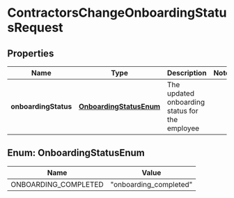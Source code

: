 

# ContractorsChangeOnboardingStatusRequest


## Properties

| Name | Type | Description | Notes |
|------------ | ------------- | ------------- | -------------|
|**onboardingStatus** | [**OnboardingStatusEnum**](#OnboardingStatusEnum) | The updated onboarding status for the employee |  |



## Enum: OnboardingStatusEnum

| Name | Value |
|---- | -----|
| ONBOARDING_COMPLETED | &quot;onboarding_completed&quot; |



